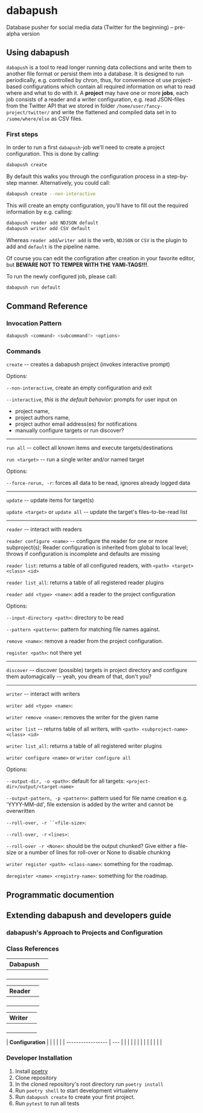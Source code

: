 # dabapush

Database pusher for social media data (Twitter for the beginning) – pre-alpha version

## Using dabapush

`dabapush` is a tool to read longer running data collections and write them to another file format or persist them into a database. It is designed to run periodically, e.g. controlled by chron, thus, for convenience ot use project-based configurations which contain all required information on what to read where and what to do with it.
A **project** may have one or more **jobs**, each job consists of a reader and a writer configuration, e.g. read JSON-files from the Twitter API that we stored in folder `/home/user/fancy-project/twitter/` and write the flattened and compiled data set in to `/some/where/else` as CSV files.

### First steps

In order to run a first `dabapush`-job we'll need to create a project configuration. This is done by calling:

```bash
dabapush create
```

By default this walks you through the configuration process in a step-by-step manner. Alternatively, you could call:

```bash
dabapush create --non-interactive
```

This will create an empty configuration, you'll have to fill out the required information by e.g. calling:

```bash
dabapush reader add NDJSON default
dabapush writer add CSV default
```

Whereas `reader add`/`writer add` is the verb, `NDJSON` or `CSV` is the plugin to add and `default` is the pipeline name.

Of course you can edit the configration after creation in your favorite editor, but **BEWARE NOT TO TEMPER WITH THE YAMl-TAGS!!!**.

To run the newly configured job, please call:

```bash
dabapush run default
```

## Command Reference

### Invocation Pattern

```bash
dabapush <command> <subcommand?> <options>
```

### Commands

`create` -- creates a dabapush project (invokes interactive prompt)

Options:

`--non-interactive`, create an empty configuration and exit

`--interactive`, *this is the default behavior*: prompts for user input on

- project name,
- project authors name,
- project author email address(es) for notifications
- manually configure targets or run discover?

----

`run all` -- collect all known items and execute targets/destinations

`run <target>` -- run a single writer and/or named target

Options:

`--force-rerun, -r`: forces all data  to be read, ignores already logged data

----

`update` -- update items for target(s)

`update <target>` or `update all` -- update the target's files-to-be-read list

----

`reader` -- interact with readers

`reader configure <name>` -- configure the reader for one or more subproject(s); Reader configuration is inherited from global to local level; throws if configuration is incomplete and defaults are missing

`reader list`: returns a table of all configured readers, with `<path> <target> <class> <id>`

`reader list_all`: returns a table of all registered reader plugins

`reader add <type> <name>`: add a reader to the project configuration

Options:

`--input-directory <path>`: directory to be read

`--pattern <pattern>`: pattern for matching file names against.

`remove <name>`: remove a reader from the project configuration.

`register <path>`: not there yet

----

`discover` -- discover (possible) targets in project directory and configure them automagically -- yeah, you dream of that, don't you?

----

`writer` -- interact with writers

`writer add <type> <name>`:

`writer remove <name>`: removes the writer for the given name

`writer list` -- returns table of all writers, with `<path> <subproject-name> <class> <id>`

`writer list_all`: returns a table of all registered writer plugins

`writer configure <name>` or `writer configure all`

Options:

`--output-dir, -o <path>`: default for all targets: `<project-dir>/output/<target-name>`

`--output-pattern, -p <pattern>`: pattern used for file name creation e.g. 'YYYY-MM-dd', file extension is added by the writer and cannot be overwritten

`--roll-over, -r ``<file-size>`:

`--roll-over, -r` `<lines>`:

`--roll-over -r <None>`: should be the output chunked? Give either a file-size or a number of lines for roll-over or None to disable chunking

`writer register <path> <class-name>`: something for the roadmap.

`deregister <name> <registry-name>`: something for the roadmap.

## Programmatic documention

## Extending dabapush and developers guide

### dabapush's Approach to Projects and Configuration

### Class References

| **Dabapush** |     |
| ------------ | --- |
|              |     |
|              |     |
|              |     |
|              |     |

| **Reader** |     |
| ---------- | --- |
|            |     |
|            |     |
|            |     |
|            |     |

| **Writer** |     |
| ---------- | --- |
|            |     |
|            |     |
|            |     |
|            |     |

| **Configuration** |     |
|                   |     |
| ----------------- | --- |
|                   |     |
|                   |     |
|                   |     |
|                   |     |

### Developer Installation

1. Install [poetry](https://python-poetry.org/docs/#installation)
2. Clone repository
3. In the cloned repository's root directory run `poetry install`
4. Run `poetry shell` to start development virtualenv
5. Run `dabapush create` to create your first project.
6. Run `pytest` to run all tests
